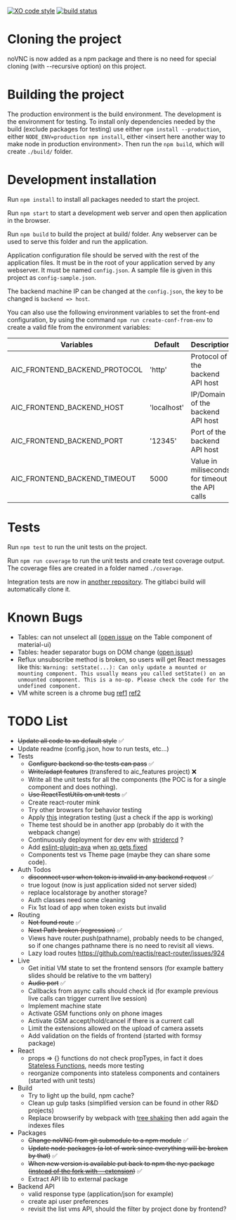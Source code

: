 [![XO code style](https://img.shields.io/badge/code_style-XO-5ed9c7.svg)](https://github.com/sindresorhus/xo)
[![build status](https://git.rnd.alterway.fr/aic_ats/frontend/badges/master/build.svg)](https://git.rnd.alterway.fr/aic_ats/frontend/commits/master)

Cloning the project
===================

noVNC is now added as a npm package and there is no need for special
cloning (with --recursive option) on this project.

Building the project
====================

The production environment is the build environment.
The development is the environment for testing.
To install only dependencies needed by the build (exclude packages
for testing) use either `npm install --production`, either
`NODE_ENV=production npm install`, either &lt;insert here another way
to make node in production environment&gt;.
Then run the `npm build`, which will create `./build/` folder.

Development installation
========================

Run `npm install` to install all packages needed to start the
project.


Run `npm start` to start a development web server and open then
application in the browser.


Run `npm build` to build the project at build/ folder. Any
webserver can be used to serve this folder and run the application.

Application configuration file should be served with the rest of the
application files. It must be in the root of your application served
by any webserver. It must be named `config.json`. A sample file is
given in this project as `config-sample.json`.

The backend machine IP can be changed at the `config.json`, the key
to be changed is `backend => host`.

You can also use the following environment variables to set the
front-end configuration, by using the command
`npm run create-conf-from-env` to create a valid file from the
environment variables:

Variables                      | Default       | Description
-------------------------------|---------------|-----------------------------------
AIC_FRONTEND_BACKEND_PROTOCOL  | 'http'        | Protocol of the backend API host
AIC_FRONTEND_BACKEND_HOST      | 'localhost'   | IP/Domain of the backend API host
AIC_FRONTEND_BACKEND_PORT      | '12345'       | Port of the backend API host
AIC_FRONTEND_BACKEND_TIMEOUT   | 5000          | Value in miliseconds for timeout the API calls

Tests
=====

Run `npm test` to run the unit tests on the project.

Run `npm run coverage` to run the unit tests and create test coverage
output. The coverage files are created in a folder named `./coverage`.

Integration tests are now in [another repository](https://git.rnd.alterway.fr/aic-documentation/aic_features). The gitlabci build
will automatically clone it.


Known Bugs
==========

* Tables: can not unselect all ([open issue](https://github.com/callemall/material-ui/issues/3074) on the Table component of material-ui)
* Tables: header separator bugs on DOM change ([open issue](https://github.com/callemall/material-ui/issues/3957))
* Reflux unsubscribe method is broken, so users will get React messages like this: `Warning: setState(...): Can only update a mounted or mounting component. This usually means you called setState() on an unmounted component. This is a no-op. Please check the code for the undefined component.`
* VM white screen is a chrome bug [ref1](https://bugs.chromium.org/p/chromium/issues/detail?id=588434) [ref2](http://stackoverflow.com/questions/36114379/chrome-canvas-bug-on-mac-os-x-when-switching-spaces)

TODO List
=========

* ~~Update all code to xo default style~~ :white_check_mark:
* Update readme (config.json, how to run tests, etc...)
* Tests
	* ~~Configure backend so the tests can pass~~ :white_check_mark:
	* ~~Write/adapt features~~ (transfered to aic_features project) :x:
	* Write all the unit tests for all the components (the POC is for a single component and does nothing).
	* ~~Use ReactTestUtils on unit tests~~ :white_check_mark:
	* Create react-router mink
	* Try other browsers for behavior testing
	* Apply [this](https://gist.github.com/tomazzaman/790bc607eb7ca3fd347f) integration testing (just a check if the app is working)
	* Theme test should be in another app (probably do it with the webpack change)
	* Continuously deployment for dev env with [stridercd](http://alexfernandez.github.io/2016/stridercd.html) ?
	* Add [eslint-plugin-ava](https://github.com/sindresorhus/eslint-plugin-ava) when [xo gets fixed](https://github.com/sindresorhus/xo/issues/88)
	* Components test vs Theme page (maybe they can share some code).
* Auth Todos
	* ~~disconnect user when token is invalid in any backend request~~ :white_check_mark:
	* true logout (now is just application sided not server sided)
	* replace localstorage by another storage?
	* Auth classes need some cleaning
	* Fix 1st load of app when token exists but invalid
* Routing
	* ~~Not found route~~ :white_check_mark:
	* ~~Next Path broken (regression)~~ :white_check_mark:
	* Views have router.push(pathname), probably needs to be changed, so if one changes pathname there is no need to revisit all views.
	* Lazy load routes https://github.com/reactjs/react-router/issues/924
* Live
  * Get initial VM state to set the frontend sensors (for example battery slides should be relative to the vm battery)
  * ~~Audio port~~ :white_check_mark:
  * Callbacks from async calls should check id (for example previous live calls can trigger current live session)
  * Implement machine state
  * Activate GSM functions only on phone images
  * Activate GSM accept/hold/cancel if there is a current call
  * Limit the extensions allowed on the upload of camera assets
  * Add validation on the fields of frontend (started with formsy package)
* React
	* props => {} functions do not check propTypes, in fact it does [Stateless Functions](https://facebook.github.io/react/docs/reusable-components.html#stateless-functions), needs more testing
	* reorganize components into stateless components and containers (started with unit tests)
* Build
	* Try to light up the build, npm cache?
	* Clean up gulp tasks (simplified version can be found in other R&D projects)
	* Replace browserify by webpack with [tree shaking](http://www.2ality.com/2015/12/webpack-tree-shaking.html) then add again the indexes files
* Packages
	* ~~Change noVNC from git submodule to a npm module~~ :white_check_mark:
	* ~~Update node packages (a lot of work since everything will be broken by that)~~ :white_check_mark:
	* ~~When new version is available put back to npm the nyc package ([instead of the fork with --extension](https://github.com/bcoe/nyc/pull/163))~~ :white_check_mark:
	* Extract API lib to external package
* Backend API
	* valid response type (application/json for example)
	* create api user preferences
	* revisit the list vms API, should the filter by project done by frontend?
